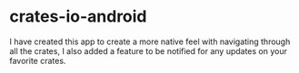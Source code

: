 # crates-io-android

I have created this app to create a more native feel with navigating through all the crates, I also added a feature to be notified for any updates on your favorite crates.
